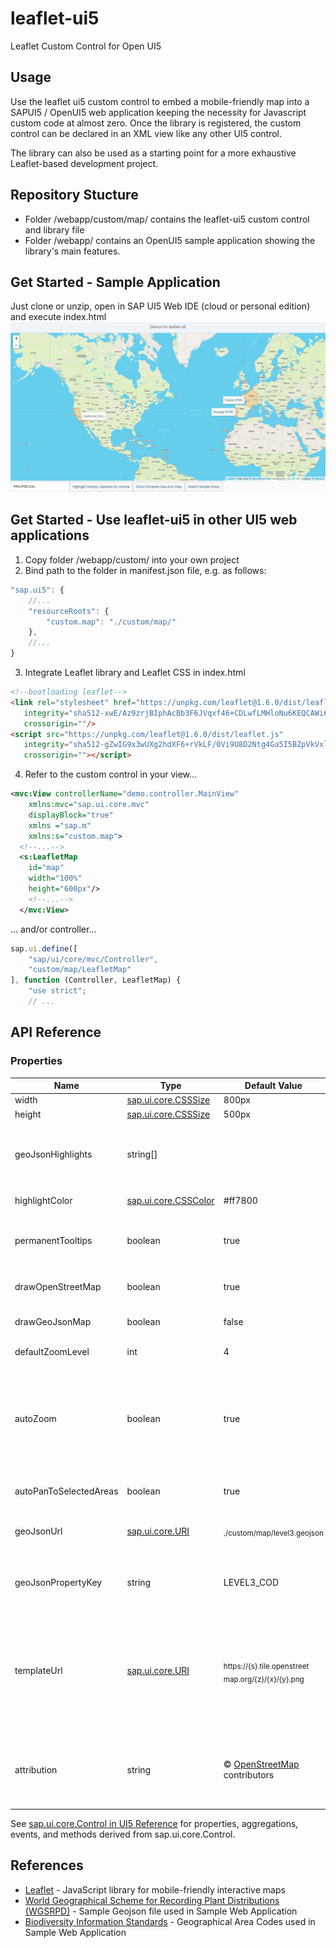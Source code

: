 # leaflet-ui5
Leaflet Custom Control for Open UI5

## Usage
Use the leaflet ui5 custom control to embed a mobile-friendly map into a SAPUI5 / OpenUI5 web application keeping the necessity for Javascript custom code at almost zero. Once the library is registered, the custom control can be declared in an XML view like any other UI5 control.

The library can also be used as a starting point for a more exhaustive Leaflet-based development project.

## Repository Stucture
* Folder /webapp/custom/map/ contains the leaflet-ui5 custom control and library file
* Folder /webapp/ contains an OpenUI5 sample application showing the library's main features.

## Get Started - Sample Application
Just clone or unzip, open in SAP UI5 Web IDE (cloud or personal edition) and execute index.html
![Screenshot](/doc/leaflet_ui5_screenshot_1.png)

## Get Started - Use leaflet-ui5 in other UI5 web applications
1. Copy folder /webapp/custom/ into your own project
2. Bind path to the folder in manifest.json file, e.g. as follows:
```Javascript
"sap.ui5": {
    //...
    "resourceRoots": {
        "custom.map": "./custom/map/"  
    },
    //...
}
```
3. Integrate Leaflet library and Leaflet CSS in index.html
```HTML
<!--bootloading leaflet-->
<link rel="stylesheet" href="https://unpkg.com/leaflet@1.6.0/dist/leaflet.css"
   integrity="sha512-xwE/Az9zrjBIphAcBb3F6JVqxf46+CDLwfLMHloNu6KEQCAWi6HcDUbeOfBIptF7tcCzusKFjFw2yuvEpDL9wQ=="
   crossorigin=""/>
<script src="https://unpkg.com/leaflet@1.6.0/dist/leaflet.js"
   integrity="sha512-gZwIG9x3wUXg2hdXF6+rVkLF/0Vi9U8D2Ntg4Ga5I5BZpVkVxlJWbSQtXPSiUTtC0TjtGOmxa1AJPuV0CPthew=="
   crossorigin=""></script>
```
4. Refer to the custom control in your view...
```XML
<mvc:View controllerName="demo.controller.MainView" 
	xmlns:mvc="sap.ui.core.mvc" 
	displayBlock="true" 
	xmlns ="sap.m" 
	xmlns:s="custom.map">
  <!--...-->
  <s:LeafletMap 
    id="map" 
    width="100%" 
    height="600px"/>
    <!--...-->
  </mvc:View>
```
... and/or controller...
```Javascript
sap.ui.define([
	"sap/ui/core/mvc/Controller",
	"custom/map/LeafletMap"
], function (Controller, LeafletMap) {
	"use strict";
	// ...
```

## API Reference
### Properties
|Name | Type | Default Value | Description
| ------------ | ------------ | ------------ | ------------ |
|width | [sap.ui.core.CSSSize](https://openui5.hana.ondemand.com/#/api/sap.ui.core.CSSSize) | 800px | Defines the map width.|
|height | [sap.ui.core.CSSSize](https://openui5.hana.ondemand.com/#/api/sap.ui.core.CSSSize) | 500px | Defines the map height.|
|geoJsonHighlights | string[] | | Defines the codes of the areas to be highlighted as an array of strings. In case of only one area to be highlighted, a string works out as well.|
|highlightColor | [sap.ui.core.CSSColor](https://openui5.hana.ondemand.com/api/sap.ui.core.CSSColor) | #ff7800 | Defines the highlighted areas' overlay color.|
|permanentTooltips | boolean | true | Defines whether to permanently display the highlighted areas' tooltips showing their area names.|
|drawOpenStreetMap | boolean | true | Defines whether to draw an OSM map as background layer.|
|drawGeoJsonMap | boolean | false | Defines whether to draw the entire geoJson map as background layer.|
|defaultZoomLevel | int | 4 | Defines the default map's zoom level.|
|autoZoom | boolean | true | Defines whether to ignore the default zoom level and zoom up if the default zoom level would prohibit the map from displaying all highlighted areas. This property is ignored if autoPanToSelectedAreas is set to false.|
|autoPanToSelectedAreas | boolean | true | Defines whether to automatically pan to highlighted areas.|
|geoJsonUrl | [sap.ui.core.URI](https://openui5.hana.ondemand.com/api/sap.ui.core.URI) | <sub>./custom/map/level3.geojson</sub> | URI of file  containing the GeoJson map to be displayed either entirely or only it's highlights.|
|geoJsonPropertyKey | string | LEVEL3_COD | Properties key in the GeoJson file's features aggregation used as key to identify areas to be highlighted.|
|templateUrl | [sap.ui.core.URI](https://openui5.hana.ondemand.com/api/sap.ui.core.URI) | <sub>https://{s}.tile.openstreet map.org/{z}/{x}/{y}.png</sub> | Defines the Leaflet title layer template URL. See [Leaflet reference](https://leafletjs.com/reference-1.6.0.html) for instructions on how to leverage additional map providers like mapbox. As special characters in XML views lead to problems, set this property programatically or via i18n file.|
|attribution | string | &copy; <a href="https://www.openstreetmap.org/copyright">OpenStreetMap</a> contributors | Defines the map's attribution pane text. As special characters in XML views lead to problems, set this property programatically or via i18n file.|

See [sap.ui.core.Control in UI5 Reference](https://openui5.hana.ondemand.com/api/sap.ui.core.Control) for properties, aggregations, events, and methods derived from sap.ui.core.Control.

## References
* [Leaflet](https://github.com/Leaflet/Leaflet) - JavaScript library for mobile-friendly interactive maps
* [World Geographical Scheme for Recording Plant Distributions (WGSRPD)](https://github.com/tdwg/wgsrpd) - Sample Geojson file used in Sample Web Application
* [Biodiversity Information Standards](https://en.wikipedia.org/wiki/Biodiversity_Information_Standards) - Geographical Area Codes used in Sample Web Application
